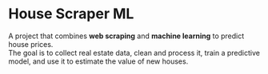 # House Scraper ML

A project that combines **web scraping** and **machine learning** to predict house prices.  
The goal is to collect real estate data, clean and process it, train a predictive model, and use it to estimate the value of new houses.

